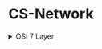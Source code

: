 # CS-Network

<details>
  <summary>OSI 7 Layer</summary>
    <div markdown="1">
    <ul>
<details>
  <summary>물리 계층</summary>
  <div markdown="1">
    <ul>
      <li>0과 1로 이루어짐</li>
      <li>Hub를 통해 BroadCasting 방식으로 소통함(단뱡향)</li>
      <li>물리적 주소가 존재하지않음</li>
    </ul>
  </div>
</details>

<details>
  <summary>데이터링크 계층</summary>
  <div markdown="1">
    <ul>
      <li>MAC주소를 통해 원하는 대상에 직접 연결</li>
      <li>Switch를 통해 MAC주소로 양뱡향 소통함</li>
    </ul>
  </div>
</details>

<details>
  <summary>네트워크 계층</summary>
  <div markdown="1">
    <ul>
      <li>목적지까지의 최단거리를 계산함</li>
      <li>ARP를 사용하여 MAC주소에 IP주소를 매핑함</li>
      <li>Route를 사용하여 네트워크와 연결됨</li>
    </ul>
  </div>
</details>

<details>
  <summary>전송 계층</summary>
  <div markdown="1">
    <ul>
      <li>통신의 규약을 정의함 (TCP,UDP등이 있음)</li>
      <li>흐름제어를 수행</li>
      <li>데이터 전송을 담당함</li>
    </ul>
  </div>
</details>

<details>
  <summary>세션 계층</summary>
  <div markdown="1">
    <ul>
      <li>장치 간 상호작용 및 동기화</li>
      <li>데이터 전달과정에서 에러 발생 시 복구담당</li>
    </ul>
  </div>
</details>

<details>
  <summary>표현 계층</summary>
  <div markdown="1">
    <ul>
      <li>데이터의 타입을 정의(MPEG, JPG등)</li>
      <li>데이터의 암&복호화 담당</li>
    </ul>
  </div>
</details>

<details>
  <summary>응용 계층</summary>
  <div markdown="1">
    <ul>
      <li>사용자와의 상호작용 담당</li>
      <li>DNS, HTTP(S), SSH 등의 프로토콜이 대표적</li>
    </ul>
  </div>
</details>

### 응용계층이 최상위, 물리계층이 최 하위계층으로 상위 계층에서 하위계층으로 정보 전달 시 데이터 앞에 각각 레이어의 헤더를 달아 캡슐화함

 </ul>
  </div>
</details>
